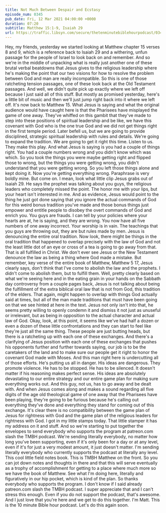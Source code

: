 ```yaml
---
title: Not Much Between Despair and Ecstasy
episode_num: 0345
pub_date: Fri, 12 Mar 2021 04:00:00 +0000
duration: 07:20
subtitle: Matthew 15:1-9, Isaiah 29
url: https://traffic.libsyn.com/secure/thetenminutebiblehourpodcast/0345_-_Not_Much_Between_Despair_and_Ecstasy.mp3
---
```


 Hey, my friends, yesterday we started looking at Matthew chapter 15 verses 8 and 9, which is a reference back to Isaiah 29 and a withering, unfun passage for the people of Israel to look back on and remember. And so we're in the middle of unpacking what is really just another one of these brutal verbal beatdowns that Jesus gives to the religious leadership where he's making the point that our two visions for how to resolve the problem between God and man are really incompatible. So this is one of those ratcheting tension passages, one of these look back at the Old Testament passages. And well, we didn't quite pick up exactly where we left off because I just said all of this stuff. But mostly as promised yesterday, here's a little bit of music and then we'll just jump right back into it where we left off. It's now back to Matthew 15. What Jesus is saying and what the original audience would have caught here is that the Pharisees have misplayed the game of one away. They've whiffed on this gambit that they've made to step into these positions of spiritual leadership and be like, we have this covenant with God who is the one true God and we did not get things right in the first temple period. Later befell us, but we are going to provide disciplined, strategic spiritual leadership with rules and details. We're going to expand the tradition. We are going to get it right this time. Listen to us. They make this play. And what Jesus is saying is you had a couple of things right. You had a couple numbers wrong and you didn't know which was which. So you took the things you were maybe getting right and flipped those to wrong, but the things you were getting wrong, you didn't understand that you were getting wrong. So you left those things alone and kept doing it. Now you're getting everything wrong. Paraphrase is very boldly mine. But come on. I mean, look what little clip Jesus grabs out of Isaiah 29. He says the prophet was talking about you guys, the religious leaders who completely missed the point. The honor me with your lips, but your heart isn't interested in me. And as evidence, Jesus would point to the thing he just got done saying that you ignore the actual commands of God for this weird bonus tradition you've made and those bonus things just empower and entitle people to disobey the overt commands of God and enrich you. You guys are frauds. I can tell by your policies where your hearts are at, he is saying, and they are wrong. You now have all five numbers of one away incorrect. Your worship is in vain. The teachings that you guys are throwing out, they are but rules made by men. Jesus is denouncing the entire oral tradition. Now look, there might be things in the oral tradition that happened to overlap precisely with the law of God and not the least little dot of an eye or cross of a tea is going to go away from that. That is all fulfilled in Christ. We don't ever see Jesus or the New Testament denounce the law as being a thing where God made a mistake. But remember, key verse of the entire book of Matthew, Matthew 5 17, Jesus clearly says, don't think that I've come to abolish the law and the prophets. I didn't come to abolish them, but to fulfill them. Well, pretty clearly based on what we're seeing here and in the eating grain in your hands on the Sabbath day controversy from a couple pages back, Jesus is not talking about being the fulfillment of the extra biblical oral law that is not from God, this tradition of the elders. That again, might happen to overlap with things God actually said at times, but all of the man made traditions that must have been going on that we see hinted at here in the text. Jesus not only isn't into that, he seems pretty willing to openly condemn it and dismiss it not just as unuseful or irrelevant, but as being in opposition to the actual character and actual law of God. Okay, look, at this point, it seems like we've had half a dozen or even a dozen of these little confrontations and they can start to feel like they're just all the same thing. These people are just butting heads, but there is a ratcheting up with each one of these exchanges. And there's a clarifying of Jesus position with each one of these exchanges that pushes his opponents further and further towards saying, our job is to be the caretakers of the land and to make sure our people get it right to honor the covenant God made with Moses. And this man right here is undercutting all of those efforts. He's putting us all in danger. His ideas are dangerous. They promote violence. He has to be stopped. He has to be silenced. It doesn't matter if his reasoning makes perfect sense. His ideas are absolutely devastating to our entire strategy and our entire game plan for making sure everything works out. And this guy, not us, has to go away and be dealt with. And when Jesus comes along and makes a sound regarding all five digits of the age old theological game of one away that the Pharisees have been playing, they're going to be furious because he's calling out everything they've done and everything they stand for coming out of this exchange. It's clear there is no compatibility between the game plan of Jesus for rightness with God and the game plan of the religious leaders for rightness with God. I got in my little stamps today. That little stamper it has my address on it and stuff. And so we're starting to put together the envelopes to send everybody who supports the program at patreon.com slash the TMBH podcast. We're sending literally everybody, no matter how long you've been supporting, even if it's only been for a day or at any level, even if it's for just a very modest amount, it just doesn't matter. I'm sending literally everybody who currently supports the podcast at literally any level. This cool little field notes book. This is TMBH Matthew on the front. So you can jot down notes and thoughts in there and that this will serve eventually as a trophy of accomplishment for getting to a place where much more so we have the book of Matthew. See what I'm doing here, literally and figuratively in our hip pocket, which is kind of the plan. So thanks everybody who supports the program. I don't know if I said already patreon.com slash the TMBH podcast. I super appreciate that and I can't stress this enough. Even if you do not support the podcast, that's awesome. And I just love that you're here and we get to do this together. I'm Matt. This is the 10 minute Bible hour podcast. Let's do this again soon.